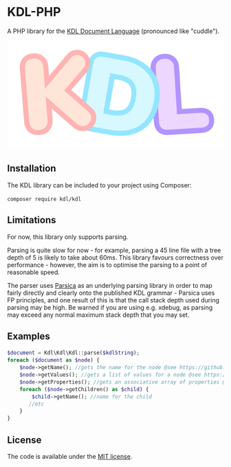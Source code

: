 # KDL-PHP

A PHP library for the [KDL Document Language](https://kdl.dev) (pronounced like "cuddle").

![alt text](./kdl.svg "KDL logo")

## Installation

The KDL library can be included to your project using Composer:

`composer require kdl/kdl`

## Limitations

For now, this library only supports parsing.

Parsing is quite slow for now - for example, parsing a 45 line file with a tree depth of 5 is likely to take about 60ms. This library favours correctness over performance - however, the aim is to optimise the parsing to a point of reasonable speed.

The parser uses [Parsica](https://parsica.verraes.net/) as an underlying parsing library in order to map fairly directly and clearly onto the published KDL grammar - Parsica uses FP principles, and one result of this is that the call stack depth used during parsing may be high. Be warned if you are using e.g. xdebug, as parsing may exceed any normal maximum stack depth that you may set.

## Examples

```php
$document = Kdl\Kdl\Kdl::parse($kdlString);
foreach ($document as $node) {
    $node->getName(); //gets the name for the node @see https://github.com/kdl-org/kdl/blob/main/SPEC.md#node
    $node->getValues(); //gets a list of values for a node @see https://github.com/kdl-org/kdl/blob/main/SPEC.md#value
    $node->getProperties(); //gets an associative array of properties @see https://github.com/kdl-org/kdl/blob/main/SPEC.md#property
    foreach ($node->getChildren() as $child) {
        $child->getName(); //name for the child
       //etc
    }
}
```

## License

The code is available under the [MIT license](LICENSE).